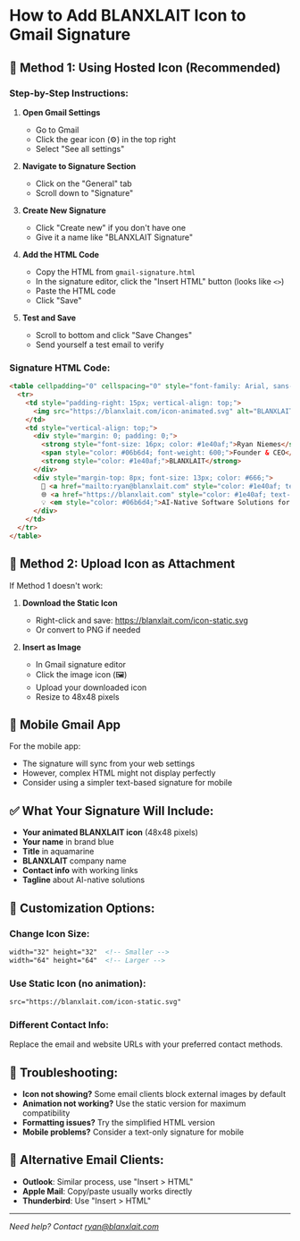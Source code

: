 # How to Add BLANXLAIT Icon to Gmail Signature

## 🎯 **Method 1: Using Hosted Icon (Recommended)**

### **Step-by-Step Instructions:**

1. **Open Gmail Settings**
   - Go to Gmail
   - Click the gear icon (⚙️) in the top right
   - Select "See all settings"

2. **Navigate to Signature Section**
   - Click on the "General" tab
   - Scroll down to "Signature"

3. **Create New Signature**
   - Click "Create new" if you don't have one
   - Give it a name like "BLANXLAIT Signature"

4. **Add the HTML Code**
   - Copy the HTML from `gmail-signature.html`
   - In the signature editor, click the "Insert HTML" button (looks like `<>`)
   - Paste the HTML code
   - Click "Save"

5. **Test and Save**
   - Scroll to bottom and click "Save Changes"
   - Send yourself a test email to verify

### **Signature HTML Code:**
```html
<table cellpadding="0" cellspacing="0" style="font-family: Arial, sans-serif; font-size: 14px; color: #333;">
  <tr>
    <td style="padding-right: 15px; vertical-align: top;">
      <img src="https://blanxlait.com/icon-animated.svg" alt="BLANXLAIT" width="48" height="48" style="display: block; border: 0;">
    </td>
    <td style="vertical-align: top;">
      <div style="margin: 0; padding: 0;">
        <strong style="font-size: 16px; color: #1e40af;">Ryan Niemes</strong><br>
        <span style="color: #06b6d4; font-weight: 600;">Founder & CEO</span><br>
        <strong style="color: #1e40af;">BLANXLAIT</strong>
      </div>
      <div style="margin-top: 8px; font-size: 13px; color: #666;">
        📧 <a href="mailto:ryan@blanxlait.com" style="color: #1e40af; text-decoration: none;">ryan@blanxlait.com</a><br>
        🌐 <a href="https://blanxlait.com" style="color: #1e40af; text-decoration: none;">blanxlait.com</a><br>
        💡 <em style="color: #06b6d4;">AI-Native Software Solutions for SMBs</em>
      </div>
    </td>
  </tr>
</table>
```

## 🎯 **Method 2: Upload Icon as Attachment**

If Method 1 doesn't work:

1. **Download the Static Icon**
   - Right-click and save: https://blanxlait.com/icon-static.svg
   - Or convert to PNG if needed

2. **Insert as Image**
   - In Gmail signature editor
   - Click the image icon (🖼️)
   - Upload your downloaded icon
   - Resize to 48x48 pixels

## 📱 **Mobile Gmail App**

For the mobile app:
- The signature will sync from your web settings
- However, complex HTML might not display perfectly
- Consider using a simpler text-based signature for mobile

## ✅ **What Your Signature Will Include:**

- **Your animated BLANXLAIT icon** (48x48 pixels)
- **Your name** in brand blue
- **Title** in aquamarine
- **BLANXLAIT** company name
- **Contact info** with working links
- **Tagline** about AI-native solutions

## 🔧 **Customization Options:**

### Change Icon Size:
```html
width="32" height="32"  <!-- Smaller -->
width="64" height="64"  <!-- Larger -->
```

### Use Static Icon (no animation):
```html
src="https://blanxlait.com/icon-static.svg"
```

### Different Contact Info:
Replace the email and website URLs with your preferred contact methods.

## 🚨 **Troubleshooting:**

- **Icon not showing?** Some email clients block external images by default
- **Animation not working?** Use the static version for maximum compatibility
- **Formatting issues?** Try the simplified HTML version
- **Mobile problems?** Consider a text-only signature for mobile

## 📧 **Alternative Email Clients:**

- **Outlook**: Similar process, use "Insert > HTML"
- **Apple Mail**: Copy/paste usually works directly
- **Thunderbird**: Use "Insert > HTML"

---
*Need help? Contact ryan@blanxlait.com*
